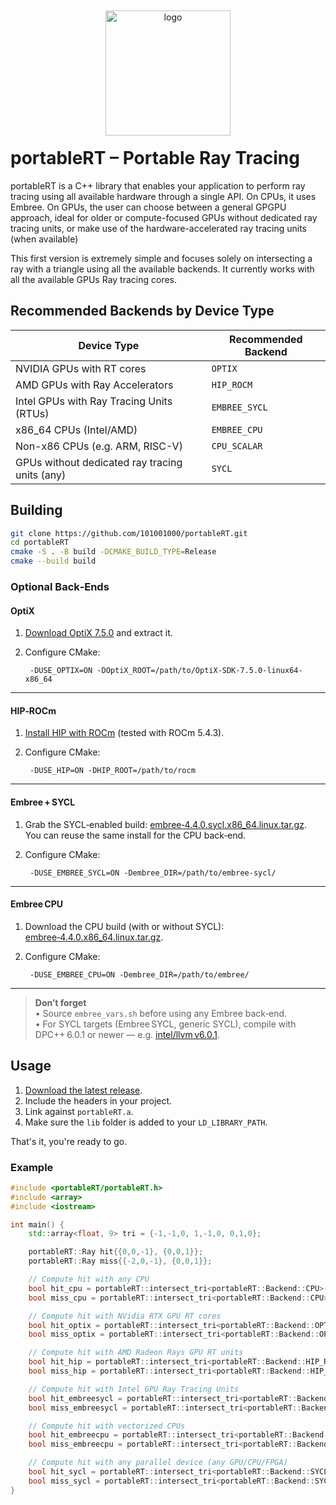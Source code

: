 <p align="center">
  <img
    src="https://github.com/user-attachments/assets/22e38b6f-602a-4f84-b981-f3a243f09457" width="200"style="display:block;margin:-20px auto;" alt="logo"/>
</p>




# portableRT – Portable Ray Tracing 

portableRT is a C++ library that enables your application to perform ray tracing using all available hardware through a single API. On CPUs, it uses Embree. On GPUs, the user can choose between a general GPGPU approach, ideal for older or compute-focused GPUs without dedicated ray tracing units, or make use of the hardware-accelerated ray tracing units (when available)

This first version is extremely simple and focuses solely on intersecting a ray with a triangle using all the available backends. It currently works with all the available GPUs Ray tracing cores.


## Recommended Backends by Device Type

| Device Type                                      | Recommended Backend      |
|--------------------------------------------------|--------------------------|
| NVIDIA GPUs with RT cores                        | `OPTIX`                  |
| AMD GPUs with Ray Accelerators                   | `HIP_ROCM`               |
| Intel GPUs with Ray Tracing Units (RTUs)         | `EMBREE_SYCL`            |
| x86_64 CPUs (Intel/AMD)                          | `EMBREE_CPU`             |
| Non-x86 CPUs (e.g. ARM, RISC-V)                  | `CPU_SCALAR`             |
| GPUs without dedicated ray tracing units (any)   | `SYCL`                   |


## Building

```bash
git clone https://github.com/101001000/portableRT.git
cd portableRT
cmake -S . -B build -DCMAKE_BUILD_TYPE=Release
cmake --build build
```

### Optional Back‑Ends

#### **OptiX**

1. [Download OptiX 7.5.0](https://developer.nvidia.com/designworks/optix/downloads/legacy) and extract it.  
2. Configure CMake:

        -DUSE_OPTIX=ON -DOptiX_ROOT=/path/to/OptiX-SDK-7.5.0-linux64-x86_64

---

#### **HIP‑ROCm**

1. [Install HIP with ROCm](https://rocm.docs.amd.com/projects/HIP/en/latest/install/install.html) (tested with ROCm 5.4.3).  
2. Configure CMake:

        -DUSE_HIP=ON -DHIP_ROOT=/path/to/rocm

---

#### **Embree + SYCL**

1. Grab the SYCL‑enabled build: [embree‑4.4.0.sycl.x86_64.linux.tar.gz](https://github.com/RenderKit/embree/releases/tag/v4.4.0).  
   You can reuse the same install for the CPU back‑end.  
2. Configure CMake:

        -DUSE_EMBREE_SYCL=ON -Dembree_DIR=/path/to/embree-sycl/

---

#### **Embree CPU**

1. Download the CPU build (with or without SYCL): [embree‑4.4.0.x86_64.linux.tar.gz](https://github.com/RenderKit/embree/releases/tag/v4.4.0).  
2. Configure CMake:

        -DUSE_EMBREE_CPU=ON -Dembree_DIR=/path/to/embree/

---

> **Don’t forget**  
> • Source `embree_vars.sh` before using any Embree back‑end.  
> • For SYCL targets (Embree SYCL, generic SYCL), compile with DPC++ 6.0.1 or newer — e.g. [intel/llvm v6.0.1](https://github.com/intel/llvm/tree/v6.0.1).


## Usage


1. [Download the latest release]([https://github.com/101001000/portableRT/releases](https://github.com/101001000/portableRT/releases/tag/v0.1.0)).  
2. Include the headers in your project.  
3. Link against `portableRT.a`.  
4. Make sure the `lib` folder is added to your `LD_LIBRARY_PATH`.

That's it, you're ready to go.

### Example

```cpp
#include <portableRT/portableRT.h>
#include <array>
#include <iostream>

int main() {
    std::array<float, 9> tri = {-1,-1,0, 1,-1,0, 0,1,0};

    portableRT::Ray hit{{0,0,-1}, {0,0,1}};
    portableRT::Ray miss{{-2,0,-1}, {0,0,1}};

    // Compute hit with any CPU
    bool hit_cpu = portableRT::intersect_tri<portableRT::Backend::CPU>(tri, hit);
    bool miss_cpu = portableRT::intersect_tri<portableRT::Backend::CPU>(tri, miss);

    // Compute hit with NVidia RTX GPU RT cores
    bool hit_optix = portableRT::intersect_tri<portableRT::Backend::OPTIX>(tri, hit);
    bool miss_optix = portableRT::intersect_tri<portableRT::Backend::OPTIX>(tri, miss);

    // Compute hit with AMD Radeon Rays GPU RT units
    bool hit_hip = portableRT::intersect_tri<portableRT::Backend::HIP_ROCM>(tri, hit);
    bool miss_hip = portableRT::intersect_tri<portableRT::Backend::HIP_ROCM>(tri, miss);

    // Compute hit with Intel GPU Ray Tracing Units
    bool hit_embreesycl = portableRT::intersect_tri<portableRT::Backend::EMBREE_SYCL>(tri, hit);
    bool miss_embreesycl = portableRT::intersect_tri<portableRT::Backend::EMBREE_SYCL>(tri, miss);

    // Compute hit with vectorized CPUs
    bool hit_embreecpu = portableRT::intersect_tri<portableRT::Backend::EMBREE_CPU>(tri, hit);
    bool miss_embreecpu = portableRT::intersect_tri<portableRT::Backend::EMBREE_CPU>(tri, miss);

    // Compute hit with any parallel device (any GPU/CPU/FPGA)
    bool hit_sycl = portableRT::intersect_tri<portableRT::Backend::SYCL>(tri, hit);
    bool miss_sycl = portableRT::intersect_tri<portableRT::Backend::SYCL>(tri, miss);
}
```
